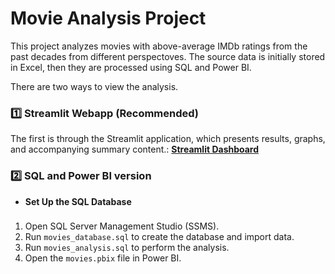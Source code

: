 # Movie Analysis Project

This project analyzes movies with above-average IMDb ratings from the past decades from different perspectoves. The source data is initially stored in Excel, then they are processed using SQL and Power BI.

There are two ways to view the analysis.

### 1️⃣ Streamlit Webapp (Recommended)
The first is through the Streamlit application, which presents results, graphs, and accompanying summary content.:
**[Streamlit Dashboard](https://movies-streamlit-example.herokuapp.com)**

### 2️⃣ SQL and Power BI version
- **Set Up the SQL Database**

### 
1. Open SQL Server Management Studio (SSMS).
2. Run `movies_database.sql` to create the database and import data.
3. Run `movies_analysis.sql` to perform the analysis.
4. Open the `movies.pbix` file in Power BI.